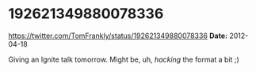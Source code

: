 # 192621349880078336
https://twitter.com/TomFrankly/status/192621349880078336
**Date:** 2012-04-18

Giving an Ignite talk tomorrow. Might be, uh, *hacking* the format a bit ;)

